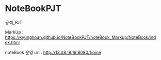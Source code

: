 # NoteBookPJT
공책_PJT

MarkUp : https://kyunghoan.github.io/NoteBookPJT/noteBook_Markup/NoteBook/index.html

noteBook 운영 url : http://13.48.18.19:8080/home